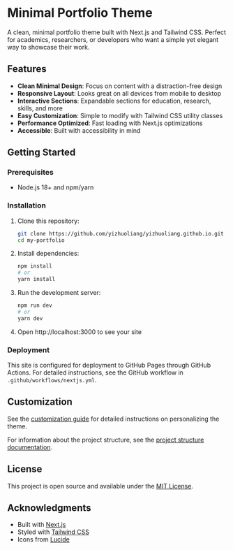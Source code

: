 # Minimal Portfolio Theme

A clean, minimal portfolio theme built with Next.js and Tailwind CSS. Perfect for academics, researchers, or developers who want a simple yet elegant way to showcase their work.

## Features

- **Clean Minimal Design**: Focus on content with a distraction-free design
- **Responsive Layout**: Looks great on all devices from mobile to desktop
- **Interactive Sections**: Expandable sections for education, research, skills, and more
- **Easy Customization**: Simple to modify with Tailwind CSS utility classes
- **Performance Optimized**: Fast loading with Next.js optimizations
- **Accessible**: Built with accessibility in mind

## Getting Started

### Prerequisites

- Node.js 18+ and npm/yarn

### Installation

1. Clone this repository:
   ```bash
   git clone https://github.com/yizhuoliang/yizhuoliang.github.io.git my-portfolio
   cd my-portfolio
   ```

2. Install dependencies:
   ```bash
   npm install
   # or
   yarn install
   ```

3. Run the development server:
   ```bash
   npm run dev
   # or
   yarn dev
   ```

4. Open http://localhost:3000 to see your site

### Deployment

This site is configured for deployment to GitHub Pages through GitHub Actions. For detailed instructions, see the GitHub workflow in `.github/workflows/nextjs.yml`.

## Customization

See the [customization guide](./CUSTOMIZATION.md) for detailed instructions on personalizing the theme.

For information about the project structure, see the [project structure documentation](./PROJECT_STRUCTURE.md).

## License

This project is open source and available under the [MIT License](../LICENSE).

## Acknowledgments

- Built with [Next.js](https://nextjs.org/)
- Styled with [Tailwind CSS](https://tailwindcss.com/)
- Icons from [Lucide](https://lucide.dev/) 